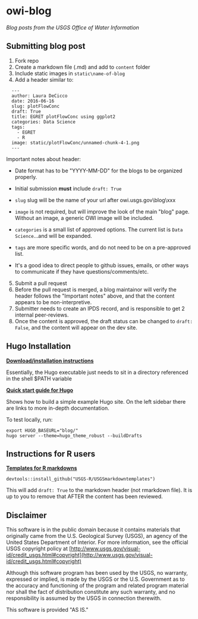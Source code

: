 # owi-blog
*Blog posts from the USGS Office of Water Information*

## Submitting blog post

1. Fork repo
2. Create a markdown file (.md) and add to `content` folder
3. Include static images in `static\name-of-blog`
4. Add a header similar to:

```
  ---
  author: Laura DeCicco
  date: 2016-06-16
  slug: plotFlowConc
  draft: True
  title: EGRET plotFlowConc using ggplot2
  categories: Data Science
  tags: 
    - EGRET
    - R
  image: static/plotFlowConc/unnamed-chunk-4-1.png
  ---
```

Important notes about header:

* Date format has to be "YYYY-MM-DD" for the blogs to be organized properly.

* Initial submission **must** include `draft: True`

* `slug` slug will be the name of your url after owi.usgs.gov\blog\xxx

* `image` is not required, but will improve the look of the main "blog" page. Without an image, a generic OWI image will be included.

* `categories` is a small list of approved options. The current list is `Data Science`...and will be expanded.

* `tags` are more specific words, and do not need to be on a pre-approved list.

* It's a good idea to direct people to github issues, emails, or other ways to communicate if they have questions/comments/etc.

5. Submit a pull request
6. Before the pull request is merged, a blog maintainor will verify the header follows the "Important notes" above, and that the content appears to be non-interpretive.
7. Submitter needs to create an IPDS record, and is responsible to get 2 internal peer-reviews.
8. Once the content is approved, the draft status can be changed to `draft: False`, and the content will appear on the dev site.


## Hugo Installation

[**Download/installation instructions**](https://gohugo.io/overview/installing/)

Essentially, the Hugo executable just needs to sit in a directory referenced in the shell $PATH variable

[**Quick start guide for Hugo**](https://gohugo.io/overview/quickstart/)

Shows how to build a simple example Hugo site.  On the left sidebar there are links to more in-depth documentation.

To test locally, run:

```
export HUGO_BASEURL="blog/"
hugo server --theme=hugo_theme_robust --buildDrafts
```

## Instructions for R users

[**Templates for R markdowns**](https://github.com/USGS-R/USGSmarkdowntemplates)

```
devtools::install_github("USGS-R/USGSmarkdowntemplates")
```

This will add `draft: True` to the markdown header (not rmarkdown file). It is up to you to remove that AFTER the content has been reviewed.





Disclaimer
----------
This software is in the public domain because it contains materials that originally came from the U.S. Geological Survey  (USGS), an agency of the United States Department of Interior. For more information, see the official USGS copyright policy at [http://www.usgs.gov/visual-id/credit_usgs.html#copyright](http://www.usgs.gov/visual-id/credit_usgs.html#copyright)

Although this software program has been used by the USGS, no warranty, expressed or implied, is made by the USGS or the U.S. Government as to the accuracy and functioning of the program and related program material nor shall the fact of distribution constitute any such warranty, and no responsibility is assumed by the USGS in connection therewith.

This software is provided "AS IS."
